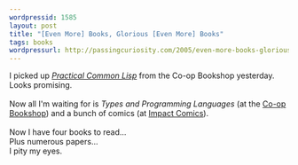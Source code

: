 ```yaml
---
wordpressid: 1585
layout: post
title: "[Even More] Books, Glorious [Even More] Books"
tags: books
wordpressurl: http://passingcuriosity.com/2005/even-more-books-glorious-even-more-books/
---
```


I picked up <a href="http://www.amazon.com/exec/obidos/ASIN/1590592395/"
style="font-style: italic;">Practical Common Lisp</a> from the Co-op Bookshop
yesterday. Looks promising.<br /><br />Now all I'm waiting for is <span
style="font-style: italic;">Types and Programming Languages</span> (at the <a
href="http://www.coop-bookshop.com.au/">Co-op Bookshop</a>) and a bunch of
comics (at <a href="http://www.impactcomics.com.au/">Impact Comics</a>).<br
/><br />Now I have four books to read...<br />Plus numerous papers...<br />I
pity my eyes.
